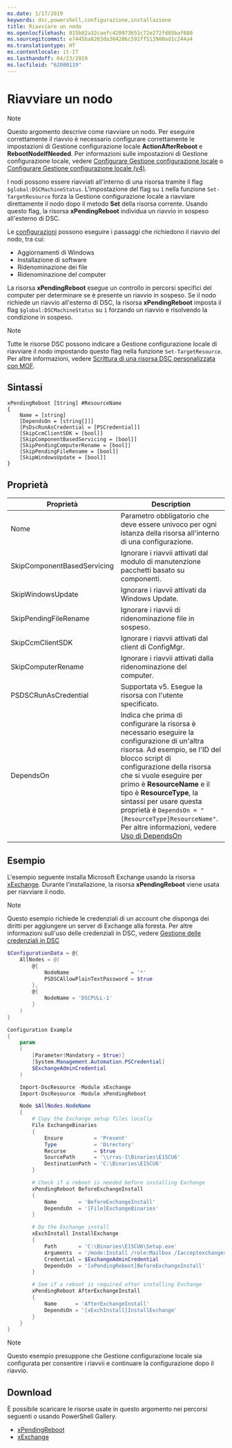 ```yaml
---
ms.date: 1/17/2019
keywords: dsc,powershell,configurazione,installazione
title: Riavviare un nodo
ms.openlocfilehash: 015b82a32caefc420973651c72e272fd85baf880
ms.sourcegitcommit: e7445ba8203da304286c591ff513900ad1c244a4
ms.translationtype: HT
ms.contentlocale: it-IT
ms.lasthandoff: 04/23/2019
ms.locfileid: "62080119"
---
```

# <a name="reboot-a-node"></a>Riavviare un nodo

> [!NOTE]
> Questo argomento descrive come riavviare un nodo. Per eseguire correttamente il riavvio è necessario configurare correttamente le impostazioni di Gestione configurazione locale **ActionAfterReboot** e **RebootNodeIfNeeded**.
> Per informazioni sulle impostazioni di Gestione configurazione locale, vedere [Configurare Gestione configurazione locale](../managing-nodes/metaConfig.md) o [Configurare Gestione configurazione locale (v4)](../managing-nodes/metaConfig4.md).

I nodi possono essere riavviati all'interno di una risorsa tramite il flag `$global:DSCMachineStatus`. L'impostazione del flag su `1` nella funzione `Set-TargetResource` forza la Gestione configurazione locale a riavviare direttamente il nodo dopo il metodo **Set** della risorsa corrente. Usando questo flag, la risorsa **xPendingReboot** individua un riavvio in sospeso all'esterno di DSC.

Le [configurazioni](configurations.md) possono eseguire i passaggi che richiedono il riavvio del nodo, tra cui:

- Aggiornamenti di Windows
- Installazione di software
- Ridenominazione dei file
- Ridenominazione del computer

La risorsa **xPendingReboot** esegue un controllo in percorsi specifici del computer per determinare se è presente un riavvio in sospeso. Se il nodo richiede un riavvio all'esterno di DSC, la risorsa **xPendingReboot** imposta il flag `$global:DSCMachineStatus` su `1` forzando un riavvio e risolvendo la condizione in sospeso.

> [!NOTE]
> Tutte le risorse DSC possono indicare a Gestione configurazione locale di riavviare il nodo impostando questo flag nella funzione `Set-TargetResource`. Per altre informazioni, vedere [Scrittura di una risorsa DSC personalizzata con MOF](../resources/authoringResourceMOF.md).

## <a name="syntax"></a>Sintassi

```
xPendingReboot [String] #ResourceName
{
    Name = [string]
    [DependsOn = [string[]]]
    [PsDscRunAsCredential = [PSCredential]]
    [SkipCcmClientSDK = [bool]]
    [SkipComponentBasedServicing = [bool]]
    [SkipPendingComputerRename = [bool]]
    [SkipPendingFileRename = [bool]]
    [SkipWindowsUpdate = [bool]]
}
```

## <a name="properties"></a>Proprietà

| Proprietà | Description |
| --- | --- |
| Nome| Parametro obbligatorio che deve essere univoco per ogni istanza della risorsa all'interno di una configurazione.|
| SkipComponentBasedServicing | Ignorare i riavvii attivati dal modulo di manutenzione pacchetti basato su componenti. |
| SkipWindowsUpdate | Ignorare i riavvii attivati da Windows Update.|
| SkipPendingFileRename | Ignorare i riavvii di ridenominazione file in sospeso. |
| SkipCcmClientSDK | Ignorare i riavvii attivati dal client di ConfigMgr. |
| SkipComputerRename | Ignorare i riavvii attivati dalla ridenominazione del computer. |
| PSDSCRunAsCredential | Supportata v5. Esegue la risorsa con l'utente specificato. |
| DependsOn | Indica che prima di configurare la risorsa è necessario eseguire la configurazione di un'altra risorsa. Ad esempio, se l'ID del blocco script di configurazione della risorsa che si vuole eseguire per primo è **ResourceName** e il tipo è **ResourceType**, la sintassi per usare questa proprietà è `DependsOn = "[ResourceType]ResourceName"`. Per altre informazioni, vedere [Uso di DependsOn](resource-depends-on.md)|

## <a name="example"></a>Esempio

L'esempio seguente installa Microsoft Exchange usando la risorsa [xExchange](https://github.com/PowerShell/xExchange).
Durante l'installazione, la risorsa **xPendingReboot** viene usata per riavviare il nodo.

> [!NOTE]
> Questo esempio richiede le credenziali di un account che disponga dei diritti per aggiungere un server di Exchange alla foresta. Per altre informazioni sull'uso delle credenziali in DSC, vedere [Gestione delle credenziali in DSC](../configurations/configDataCredentials.md)

```powershell
$ConfigurationData = @{
    AllNodes = @(
        @{
            NodeName                    = '*'
            PSDSCAllowPlainTextPassword = $true
        },
        @{
            NodeName = 'DSCPULL-1'
        }
    )
}

Configuration Example
{
    param
    (
        [Parameter(Mandatory = $true)]
        [System.Management.Automation.PSCredential]
        $ExchangeAdminCredential
    )

    Import-DscResource -Module xExchange
    Import-DscResource -Module xPendingReboot

    Node $AllNodes.NodeName
    {
        # Copy the Exchange setup files locally
        File ExchangeBinaries
        {
            Ensure          = 'Present'
            Type            = 'Directory'
            Recurse         = $true
            SourcePath      = '\\rras-1\Binaries\E15CU6'
            DestinationPath = 'C:\Binaries\E15CU6'
        }

        # Check if a reboot is needed before installing Exchange
        xPendingReboot BeforeExchangeInstall
        {
            Name       = 'BeforeExchangeInstall'
            DependsOn  = '[File]ExchangeBinaries'
        }

        # Do the Exchange install
        xExchInstall InstallExchange
        {
            Path       = 'C:\Binaries\E15CU6\Setup.exe'
            Arguments  = '/mode:Install /role:Mailbox /Iacceptexchangeserverlicenseterms'
            Credential = $ExchangeAdminCredential
            DependsOn  = '[xPendingReboot]BeforeExchangeInstall'
        }

        # See if a reboot is required after installing Exchange
        xPendingReboot AfterExchangeInstall
        {
            Name      = 'AfterExchangeInstall'
            DependsOn = '[xExchInstall]InstallExchange'
        }
    }
}
```

> [!NOTE]
> Questo esempio presuppone che Gestione configurazione locale sia configurata per consentire i riavvii e continuare la configurazione dopo il riavvio.

## <a name="where-to-download"></a>Download

È possibile scaricare le risorse usate in questo argomento nei percorsi seguenti o usando PowerShell Gallery.

- [xPendingReboot](https://github.com/PowerShell/xPendingReboot)
- [xExchange](https://github.com/PowerShell/xExchange)
